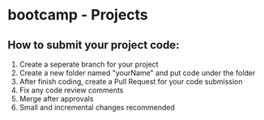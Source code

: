# bootcamp - Projects

## How to submit your project code:
1. Create a seperate branch for your project
2. Create a new folder named "yourName" and put code under the folder
3. After finish coding, create a Pull Request for your code submission
4. Fix any code review comments
5. Merge after approvals
6. Small and incremental changes recommended
